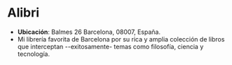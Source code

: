 # Alibri

- **Ubicación**: Balmes 26 Barcelona, 08007, España.
- Mi librería favorita de Barcelona por su rica y amplia colección de libros que interceptan --exitosamente- temas como filosofía, ciencia y tecnología.
